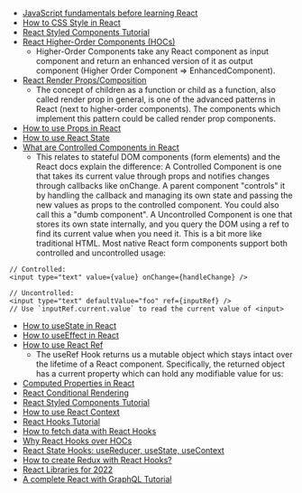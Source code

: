 - [JavaScript fundamentals before learning React](https://www.robinwieruch.de/javascript-fundamentals-react-requirements/)
- [How to CSS Style in React](https://www.robinwieruch.de/react-css-styling/)
- [React Styled Components Tutorial](https://www.robinwieruch.de/react-styled-components/)
- [React Higher-Order Components (HOCs)](https://www.robinwieruch.de/react-higher-order-components/)
  - Higher-Order Components take any React component as input component and return an enhanced version of it as output component (Higher Order Component => EnhancedComponent).
- [React Render Props/Composition](https://www.robinwieruch.de/react-render-props/)
  - The concept of children as a function or child as a function, also called render prop in general, is one of the advanced patterns in React (next to higher-order components). The components which implement this pattern could be called render prop components.
- [How to use Props in React](https://www.robinwieruch.de/react-pass-props-to-component/)
- [How to use React State](https://www.robinwieruch.de/react-state/)
- [What are Controlled Components in React](https://www.robinwieruch.de/react-controlled-components/)
  - This relates to stateful DOM components (form elements) and the React docs explain the difference:
A Controlled Component is one that takes its current value through props and notifies changes through callbacks like onChange. A parent component "controls" it by handling the callback and managing its own state and passing the new values as props to the controlled component. You could also call this a "dumb component".
A Uncontrolled Component is one that stores its own state internally, and you query the DOM using a ref to find its current value when you need it. This is a bit more like traditional HTML.
Most native React form components support both controlled and uncontrolled usage:

```
// Controlled:
<input type="text" value={value} onChange={handleChange} />

// Uncontrolled:
<input type="text" defaultValue="foo" ref={inputRef} />
// Use `inputRef.current.value` to read the current value of <input>
```
- [How to useState in React](https://www.robinwieruch.de/react-usestate-hook/)
- [How to useEffect in React](https://www.robinwieruch.de/react-useeffect-hook/)
- [How to use React Ref](https://www.robinwieruch.de/react-ref/)
  - The useRef Hook returns us a mutable object which stays intact over the lifetime of a React component. Specifically, the returned object has a current property which can hold any modifiable value for us:
- [Computed Properties in React](https://www.robinwieruch.de/react-computed-properties/)
- [React Conditional Rendering](https://www.robinwieruch.de/conditional-rendering-react/)
- [React Styled Components Tutorial](https://www.robinwieruch.de/react-styled-components/)
- [How to use React Context](https://www.robinwieruch.de/react-context/)
- [React Hooks Tutorial](https://www.robinwieruch.de/react-hooks/)
- [How to fetch data with React Hooks](https://www.robinwieruch.de/react-hooks-fetch-data/)
- [Why React Hooks over HOCs](https://www.robinwieruch.de/react-hooks-higher-order-components/)
- [React State Hooks: useReducer, useState, useContext](https://www.robinwieruch.de/react-state-usereducer-usestate-usecontext/)
- [How to create Redux with React Hooks?](https://www.robinwieruch.de/redux-with-react-hooks/)
- [React Libraries for 2022](https://www.robinwieruch.de/react-libraries/)
- [A complete React with GraphQL Tutorial](https://www.robinwieruch.de/react-with-graphql-tutorial/)
